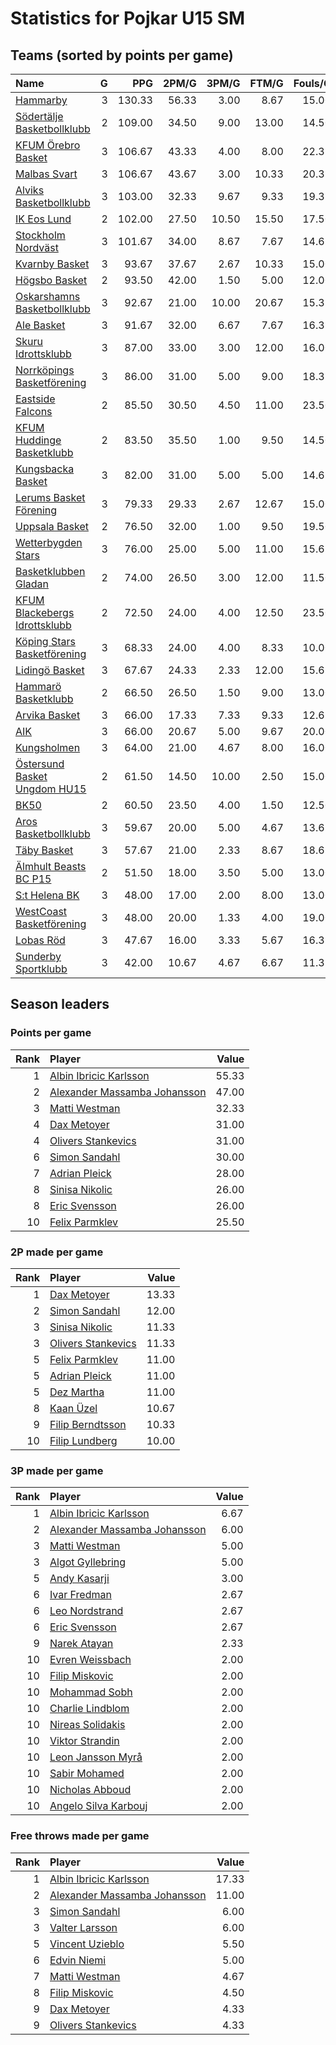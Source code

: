 # Statistics for Pojkar U15 SM

## Teams (sorted by points per game)

| Name | G | PPG | 2PM/G | 3PM/G | FTM/G | Fouls/G |
|:-----|--:|----:|------:|------:|------:|--------:|
| [Hammarby](pojkar_u15_sm_team_1.md) | 3 | 130.33 | 56.33 | 3.00 | 8.67 | 15.00 |
| [Södertälje Basketbollklubb](pojkar_u15_sm_team_2.md) | 2 | 109.00 | 34.50 | 9.00 | 13.00 | 14.50 |
| [KFUM Örebro Basket](pojkar_u15_sm_team_3.md) | 3 | 106.67 | 43.33 | 4.00 | 8.00 | 22.33 |
| [Malbas Svart](pojkar_u15_sm_team_4.md) | 3 | 106.67 | 43.67 | 3.00 | 10.33 | 20.33 |
| [Alviks Basketbollklubb](pojkar_u15_sm_team_5.md) | 3 | 103.00 | 32.33 | 9.67 | 9.33 | 19.33 |
| [IK Eos Lund](pojkar_u15_sm_team_6.md) | 2 | 102.00 | 27.50 | 10.50 | 15.50 | 17.50 |
| [Stockholm Nordväst](pojkar_u15_sm_team_7.md) | 3 | 101.67 | 34.00 | 8.67 | 7.67 | 14.67 |
| [Kvarnby Basket](pojkar_u15_sm_team_8.md) | 3 | 93.67 | 37.67 | 2.67 | 10.33 | 15.00 |
| [Högsbo Basket](pojkar_u15_sm_team_9.md) | 2 | 93.50 | 42.00 | 1.50 | 5.00 | 12.00 |
| [Oskarshamns Basketbollklubb](pojkar_u15_sm_team_10.md) | 3 | 92.67 | 21.00 | 10.00 | 20.67 | 15.33 |
| [Ale Basket](pojkar_u15_sm_team_11.md) | 3 | 91.67 | 32.00 | 6.67 | 7.67 | 16.33 |
| [Skuru Idrottsklubb](pojkar_u15_sm_team_12.md) | 3 | 87.00 | 33.00 | 3.00 | 12.00 | 16.00 |
| [Norrköpings Basketförening](pojkar_u15_sm_team_13.md) | 3 | 86.00 | 31.00 | 5.00 | 9.00 | 18.33 |
| [Eastside Falcons](pojkar_u15_sm_team_14.md) | 2 | 85.50 | 30.50 | 4.50 | 11.00 | 23.50 |
| [KFUM Huddinge Basketklubb](pojkar_u15_sm_team_15.md) | 2 | 83.50 | 35.50 | 1.00 | 9.50 | 14.50 |
| [Kungsbacka Basket](pojkar_u15_sm_team_16.md) | 3 | 82.00 | 31.00 | 5.00 | 5.00 | 14.67 |
| [Lerums Basket Förening](pojkar_u15_sm_team_17.md) | 3 | 79.33 | 29.33 | 2.67 | 12.67 | 15.00 |
| [Uppsala Basket](pojkar_u15_sm_team_18.md) | 2 | 76.50 | 32.00 | 1.00 | 9.50 | 19.50 |
| [Wetterbygden Stars](pojkar_u15_sm_team_19.md) | 3 | 76.00 | 25.00 | 5.00 | 11.00 | 15.67 |
| [Basketklubben Gladan](pojkar_u15_sm_team_20.md) | 2 | 74.00 | 26.50 | 3.00 | 12.00 | 11.50 |
| [KFUM Blackebergs Idrottsklubb](pojkar_u15_sm_team_21.md) | 2 | 72.50 | 24.00 | 4.00 | 12.50 | 23.50 |
| [Köping Stars Basketförening](pojkar_u15_sm_team_22.md) | 3 | 68.33 | 24.00 | 4.00 | 8.33 | 10.00 |
| [Lidingö Basket](pojkar_u15_sm_team_23.md) | 3 | 67.67 | 24.33 | 2.33 | 12.00 | 15.67 |
| [Hammarö Basketklubb](pojkar_u15_sm_team_24.md) | 2 | 66.50 | 26.50 | 1.50 | 9.00 | 13.00 |
| [Arvika Basket](pojkar_u15_sm_team_25.md) | 3 | 66.00 | 17.33 | 7.33 | 9.33 | 12.67 |
| [AIK](pojkar_u15_sm_team_26.md) | 3 | 66.00 | 20.67 | 5.00 | 9.67 | 20.00 |
| [Kungsholmen](pojkar_u15_sm_team_27.md) | 3 | 64.00 | 21.00 | 4.67 | 8.00 | 16.00 |
| [Östersund Basket Ungdom HU15](pojkar_u15_sm_team_28.md) | 2 | 61.50 | 14.50 | 10.00 | 2.50 | 15.00 |
| [BK50](pojkar_u15_sm_team_29.md) | 2 | 60.50 | 23.50 | 4.00 | 1.50 | 12.50 |
| [Aros Basketbollklubb](pojkar_u15_sm_team_30.md) | 3 | 59.67 | 20.00 | 5.00 | 4.67 | 13.67 |
| [Täby Basket](pojkar_u15_sm_team_31.md) | 3 | 57.67 | 21.00 | 2.33 | 8.67 | 18.67 |
| [Älmhult Beasts BC P15](pojkar_u15_sm_team_32.md) | 2 | 51.50 | 18.00 | 3.50 | 5.00 | 13.00 |
| [S:t Helena BK](pojkar_u15_sm_team_33.md) | 3 | 48.00 | 17.00 | 2.00 | 8.00 | 13.00 |
| [WestCoast Basketförening](pojkar_u15_sm_team_34.md) | 3 | 48.00 | 20.00 | 1.33 | 4.00 | 19.00 |
| [Lobas Röd](pojkar_u15_sm_team_35.md) | 3 | 47.67 | 16.00 | 3.33 | 5.67 | 16.33 |
| [Sunderby Sportklubb](pojkar_u15_sm_team_36.md) | 3 | 42.00 | 10.67 | 4.67 | 6.67 | 11.33 |

## Season leaders

### Points per game

| Rank | Player | Value |
|----:|:-------|------:|
| 1 | [Albin Ibricic Karlsson](pojkar_u15_sm_team_10.md) | 55.33 |
| 2 | [Alexander Massamba Johansson](pojkar_u15_sm_team_2.md) | 47.00 |
| 3 | [Matti Westman](pojkar_u15_sm_team_25.md) | 32.33 |
| 4 | [Dax Metoyer](pojkar_u15_sm_team_4.md) | 31.00 |
| 4 | [Olivers Stankevics](pojkar_u15_sm_team_19.md) | 31.00 |
| 6 | [Simon Sandahl](pojkar_u15_sm_team_23.md) | 30.00 |
| 7 | [Adrian Pleick](pojkar_u15_sm_team_3.md) | 28.00 |
| 8 | [Sinisa Nikolic](pojkar_u15_sm_team_1.md) | 26.00 |
| 8 | [Eric Svensson](pojkar_u15_sm_team_16.md) | 26.00 |
| 10 | [Felix Parmklev](pojkar_u15_sm_team_18.md) | 25.50 |

### 2P made per game

| Rank | Player | Value |
|----:|:-------|------:|
| 1 | [Dax Metoyer](pojkar_u15_sm_team_4.md) | 13.33 |
| 2 | [Simon Sandahl](pojkar_u15_sm_team_23.md) | 12.00 |
| 3 | [Sinisa Nikolic](pojkar_u15_sm_team_1.md) | 11.33 |
| 3 | [Olivers Stankevics](pojkar_u15_sm_team_19.md) | 11.33 |
| 5 | [Felix Parmklev](pojkar_u15_sm_team_18.md) | 11.00 |
| 5 | [Adrian Pleick](pojkar_u15_sm_team_3.md) | 11.00 |
| 5 | [Dez Martha](pojkar_u15_sm_team_4.md) | 11.00 |
| 8 | [Kaan Üzel](pojkar_u15_sm_team_1.md) | 10.67 |
| 9 | [Filip Berndtsson](pojkar_u15_sm_team_16.md) | 10.33 |
| 10 | [Filip Lundberg](pojkar_u15_sm_team_17.md) | 10.00 |

### 3P made per game

| Rank | Player | Value |
|----:|:-------|------:|
| 1 | [Albin Ibricic Karlsson](pojkar_u15_sm_team_10.md) | 6.67 |
| 2 | [Alexander Massamba Johansson](pojkar_u15_sm_team_2.md) | 6.00 |
| 3 | [Matti Westman](pojkar_u15_sm_team_25.md) | 5.00 |
| 3 | [Algot Gyllebring](pojkar_u15_sm_team_28.md) | 5.00 |
| 5 | [Andy Kasarji](pojkar_u15_sm_team_2.md) | 3.00 |
| 6 | [Ivar Fredman](pojkar_u15_sm_team_5.md) | 2.67 |
| 6 | [Leo Nordstrand](pojkar_u15_sm_team_5.md) | 2.67 |
| 6 | [Eric Svensson](pojkar_u15_sm_team_16.md) | 2.67 |
| 9 | [Narek Atayan](pojkar_u15_sm_team_30.md) | 2.33 |
| 10 | [Evren Weissbach](pojkar_u15_sm_team_6.md) | 2.00 |
| 10 | [Filip Miskovic](pojkar_u15_sm_team_6.md) | 2.00 |
| 10 | [Mohammad Sobh](pojkar_u15_sm_team_6.md) | 2.00 |
| 10 | [Charlie Lindblom](pojkar_u15_sm_team_11.md) | 2.00 |
| 10 | [Nireas Solidakis](pojkar_u15_sm_team_14.md) | 2.00 |
| 10 | [Viktor Strandin](pojkar_u15_sm_team_21.md) | 2.00 |
| 10 | [Leon Jansson Myrå](pojkar_u15_sm_team_28.md) | 2.00 |
| 10 | [Sabir Mohamed](pojkar_u15_sm_team_7.md) | 2.00 |
| 10 | [Nicholas Abboud](pojkar_u15_sm_team_26.md) | 2.00 |
| 10 | [Angelo Silva Karbouj](pojkar_u15_sm_team_26.md) | 2.00 |

### Free throws made per game

| Rank | Player | Value |
|----:|:-------|------:|
| 1 | [Albin Ibricic Karlsson](pojkar_u15_sm_team_10.md) | 17.33 |
| 2 | [Alexander Massamba Johansson](pojkar_u15_sm_team_2.md) | 11.00 |
| 3 | [Simon Sandahl](pojkar_u15_sm_team_23.md) | 6.00 |
| 3 | [Valter Larsson](pojkar_u15_sm_team_17.md) | 6.00 |
| 5 | [Vincent Uzieblo](pojkar_u15_sm_team_14.md) | 5.50 |
| 6 | [Edvin Niemi](pojkar_u15_sm_team_20.md) | 5.00 |
| 7 | [Matti Westman](pojkar_u15_sm_team_25.md) | 4.67 |
| 8 | [Filip Miskovic](pojkar_u15_sm_team_6.md) | 4.50 |
| 9 | [Dax Metoyer](pojkar_u15_sm_team_4.md) | 4.33 |
| 9 | [Olivers Stankevics](pojkar_u15_sm_team_19.md) | 4.33 |

